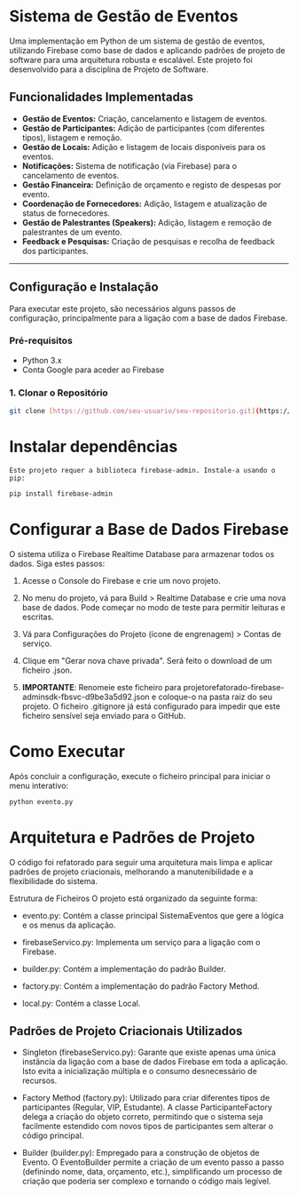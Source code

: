 # Sistema de Gestão de Eventos

Uma implementação em Python de um sistema de gestão de eventos, utilizando Firebase como base de dados e aplicando padrões de projeto de software para uma arquitetura robusta e escalável. Este projeto foi desenvolvido para a disciplina de Projeto de Software.

## Funcionalidades Implementadas

* **Gestão de Eventos:** Criação, cancelamento e listagem de eventos.
* **Gestão de Participantes:** Adição de participantes (com diferentes tipos), listagem e remoção.
* **Gestão de Locais:** Adição e listagem de locais disponíveis para os eventos.
* **Notificações:** Sistema de notificação (via Firebase) para o cancelamento de eventos.
* **Gestão Financeira:** Definição de orçamento e registo de despesas por evento.
* **Coordenação de Fornecedores:** Adição, listagem e atualização de status de fornecedores.
* **Gestão de Palestrantes (Speakers):** Adição, listagem e remoção de palestrantes de um evento.
* **Feedback e Pesquisas:** Criação de pesquisas e recolha de feedback dos participantes.

---

## Configuração e Instalação

Para executar este projeto, são necessários alguns passos de configuração, principalmente para a ligação com a base de dados Firebase.

### Pré-requisitos

* Python 3.x
* Conta Google para aceder ao Firebase

### 1. Clonar o Repositório

```bash
git clone [https://github.com/seu-usuario/seu-repositorio.git](https://github.com/seu-usuario/seu-repositorio.git) cd seu-repositorio 
```

#  Instalar dependências
    Este projeto requer a biblioteca firebase-admin. Instale-a usando o pip:

```bash
pip install firebase-admin
```

# Configurar a Base de Dados Firebase

O sistema utiliza o Firebase Realtime Database para armazenar todos os dados. Siga estes passos:

1. Acesse o Console do Firebase e crie um novo projeto.

2. No menu do projeto, vá para Build > Realtime Database e crie uma nova base de dados. Pode começar no modo de teste para permitir leituras e escritas.

3. Vá para Configurações do Projeto (ícone de engrenagem) > Contas de serviço.

4. Clique em "Gerar nova chave privada". Será feito o download de um ficheiro .json.

5. **IMPORTANTE**: Renomeie este ficheiro para projetorefatorado-firebase-adminsdk-fbsvc-d9be3a5d92.json e coloque-o na pasta raiz do seu projeto. O ficheiro .gitignore já está configurado para impedir que este ficheiro sensível seja enviado para o GitHub.

# Como Executar
Após concluir a configuração, execute o ficheiro principal para iniciar o menu interativo:
```bash
python evento.py
```
# Arquitetura e Padrões de Projeto
O código foi refatorado para seguir uma arquitetura mais limpa e aplicar padrões de projeto criacionais, melhorando a manutenibilidade e a flexibilidade do sistema.

Estrutura de Ficheiros
O projeto está organizado da seguinte forma:

- evento.py: Contém a classe principal SistemaEventos que gere a lógica e os menus da aplicação.

- firebaseServico.py: Implementa um serviço para a ligação com o Firebase.

- builder.py: Contém a implementação do padrão Builder.

- factory.py: Contém a implementação do padrão Factory Method.

- local.py: Contém a classe Local.

## Padrões de Projeto Criacionais Utilizados
- Singleton (firebaseServico.py): Garante que existe apenas uma única instância da ligação com a base de dados Firebase em toda a aplicação. Isto evita a inicialização múltipla e o consumo desnecessário de recursos.

- Factory Method (factory.py): Utilizado para criar diferentes tipos de participantes (Regular, VIP, Estudante). A classe ParticipanteFactory delega a criação do objeto correto, permitindo que o sistema seja facilmente estendido com novos tipos de participantes sem alterar o código principal.

- Builder (builder.py): Empregado para a construção de objetos de Evento. O EventoBuilder permite a criação de um evento passo a passo (definindo nome, data, orçamento, etc.), simplificando um processo de criação que poderia ser complexo e tornando o código mais legível.